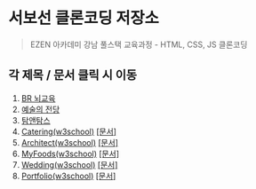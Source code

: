 # 서보선 클론코딩 저장소
> EZEN 아카데미 강남 풀스택 교육과정 - HTML, CSS, JS 클론코딩

## 각 제목 / 문서 클릭 시 이동
1. [BR 뇌교육](http://www.sqhtjs0104.github.io/clonepages/brain_clone/index.html)
2. [예술의 전당](http://www.sqhtjs0104.github.io/clonepages/seoulArtCenter_clone/index.html)
3. [탐앤탐스](http://www.sqhtjs0104.github.io/clonepages/tomNtoms_clone/index.html)
4. [Catering(w3school)](http://www.sqhtjs0104.github.io/clonepages/catering_clone/index.html) [[문서]](./catering_clone/22.09.20-서보선.pdf)
5. [Architect(w3school)](http://www.sqhtjs0104.github.io/clonepages/architects_clone/index.html) [[문서]](./architects_clone/22.09.21-서보선.pdf)
6. [MyFoods(w3school)](http://www.sqhtjs0104.github.io/clonepages/food_clone/index.html) [[문서]](./food_clone/22.09.22-서보선.pdf)
7. [Wedding(w3school)](http://www.sqhtjs0104.github.io/clonepages/wedding_clone/index.html) [[문서]](./wedding_clone/22.09.23-서보선.pdf)
8. [Portfolio(w3school)](http://www.sqhtjs0104.github.io/clonepages/portfolio_clone/index.html) [[문서]](./portfolio_clone/22.09.27-서보선.pdf)